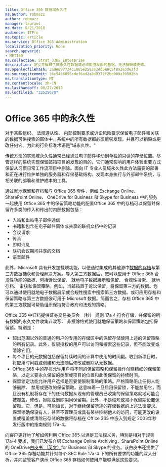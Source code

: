 ```yaml
---
title: Office 365 数据域永久性
ms.author: robmazz
author: robmazz
manager: laurawi
ms.date: 8/21/2018
audience: ITPro
ms.topic: article
ms.service: Office 365 Administration
localization_priority: None
search.appverid:
- MET150
ms.collection: Strat_O365_Enterprise
description: 定义并解释了域永久性数据或必须能够发现的数据，无法销毁或更改。
ms.openlocfilehash: 3a9e897734c1805e25a2e2dd5e0c5f8a3e3de3fd
ms.sourcegitcommit: 36c5466056cdef6ad2a8d9372f2bc009a30892bb
ms.translationtype: MT
ms.contentlocale: zh-CN
ms.lasthandoff: 08/27/2018
ms.locfileid: "22525678"
---
```

# <a name="immutability-in-office-365"></a>Office 365 中的永久性
对于某些组织、 法规遵从性、 内部控制要求或诉讼风险要求保留电子邮件和关联的数据可供搜索的窗体中。系统中的所有数据都必须能够发现，并且可以销毁或更改任何它。为此的行业标准术语是"域永久性。" 

传统方法的实现域永久性通常已经通过电子邮件移动到单独的只读的存储位置。尽管这样的系统实现保留邮箱项目的发现的目的，它们通常影响的用户体验重要方式保留从习惯日常工作流项目中删除。面向 IT 专业人员域永久性此方法需要的部署和正在进行维护单独的服务器和存储基础结构。发现本身执行与外部邮件系统，与相关联的部署和维护成本的工具。

通过就地保留和存档和与 Office 365 套件，例如 Exchange Online、 SharePoint Online、 OneDrive for Business 和 Skype for Business 中的服务一起使用 Office 365 中的保留策略功能的配置Office 365 中的存档可以保留并保留许多类的传入和传出的内部数据包括：
- 入站和出站电子邮件通信
- 书籍和包含在电子邮件窗体或共享的联机文档中的记录
- 会议请求
- 传真
- 即时消息
- 联机会议期间共享的文档
- 语音邮件

此外，Microsoft 具有开发加载项功能，以便通过集成的其他源中[数据的存档](https://support.office.com/article/Archiving-third-party-data-in-Office-365-0ce338d5-3666-4a18-86ab-c6910ff408cc)与第三方数据捕获和管理解决方案。导入第三方数据后，您可以应用于 Office 365 合规性功能的数据，包括诉讼保留、 就地电子数据展示和保留、 合规性搜索、 就地存档、 审核和保留策略。例如，当邮箱置于诉讼保留，将保留第三方的数据。您可以通过使用就地电子数据展示或合规性搜索中搜索第三方数据。或可应用存档和保留策略与第三方数据像可用于 Microsoft 数据。简而言之，存档 Office 365 中的第三方数据可帮助组织保持符合政府和法规的策略。

Office 365 中归档提供证券交易委员会 （秒） 规则 17a 4 符合存储，并保留的所有数据的永久文件收集非改写、 非擦除格式使用就地保留策略和保留策略包括保留锁。特别是：
- 超出范围以外的普通的用户的专用的存储区中的保留存储使用上述的保留策略的所有记录。此外，仅限授权的用户可以访问和搜索这些记录，但不能改变或清除它们。
- 每个项目的元数据包括保留持续时间的计算中使用的时间戳。收到新项目时，将应用时间戳或创建和无法随后修改或删除从元数据。
- Office 365 中的存档允许用户将不同的保留策略和保留操作创建精细的保留策略，以定义要永久保留的类型或项目的位置和此类保留的持续时间。
- 保留锁定功能允许用户选择是否要使限制策略的策略。严格策略阻止任何人能够删除、 禁用或更改的保留策略。这意味着一旦启用保留锁，不能禁用它，而且没有机制将存在下的任何数据从现有的管理员已收集的保留策略就地可能会被覆盖，修改，擦除或删除期间保留期。此外，不是缩短或减小保留期设置保留锁。它，但是，可能加长，对于继续保留所述的存储数据的上述法律要求。保留锁确保没有人，甚至不管理员或具有某些控制他人的访问，可能更改的设置或覆盖或清除已存储的数据将存档在 Office 365 中嵌入到规定 2003年秒发行版中的指南规则 17a-4。

向客户更好地了解如何利用 Office 365 以满足其法规义务，特别是相对于规则 17a-4 要求，我们已发布介绍 Exchange Online Archiving，SharePoint Online 的 OneDrive[白皮书 （英文）](https://go.microsoft.com/fwlink/?linkid=830440)for Business 和 Skype 的业务。该白皮书还提供了 Office 365 存档功能并针对每个 SEC Rule 17a-4 下的所有要求的功能的深入分析，并向监管客户演示 Office 365 存档如何使用户能够满足这些要求。